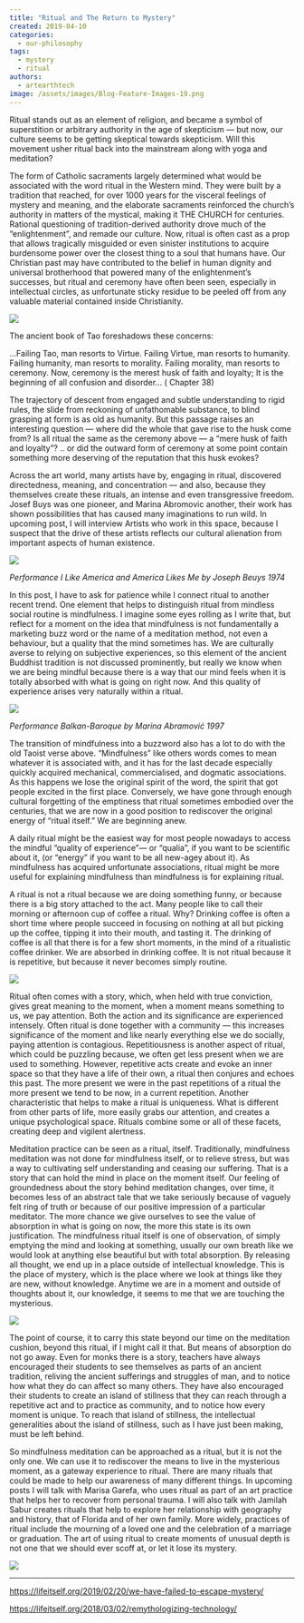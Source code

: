 ```yaml
---
title: "Ritual and The Return to Mystery"
created: 2019-04-10
categories: 
  - our-philosophy
tags: 
  - mystery
  - ritual
authors: 
  - artearthtech
image: /assets/images/Blog-Feature-Images-19.png
---
```


Ritual stands out as an element of religion, and became a symbol of superstition or arbitrary authority in the age of skepticism — but now, our culture seems to be getting skeptical towards skepticism. Will this movement usher ritual back into the mainstream along with yoga and meditation?

The form of Catholic sacraments largely determined what would be associated with the word ritual in the Western mind. They were built by a tradition that reached, for over 1000 years for the visceral feelings of mystery and meaning, and the elaborate sacraments reinforced the church’s authority in matters of the mystical, making it THE CHURCH for centuries. Rational questioning of tradition-derived authority drove much of the “enlightenment”, and remade our culture. Now, ritual is often cast as a prop that allows tragically misguided or even sinister institutions to acquire burdensome power over the closest thing to a soul that humans have. Our Christian past may have contributed to the belief in human dignity and universal brotherhood that powered many of the enlightenment’s successes, but ritual and ceremony have often been seen, especially in intellectual circles, as unfortunate sticky residue to be peeled off from any valuable material contained inside Christianity.

![](/assets/images/josh-applegate-301321-unsplash-1.jpg)

The ancient book of Tao foreshadows these concerns:

…Failing Tao, man resorts to Virtue. Failing Virtue, man resorts to humanity. Failing humanity, man resorts to morality. Failing morality, man resorts to ceremony. Now, ceremony is the merest husk of faith and loyalty; It is the beginning of all confusion and disorder… ( Chapter 38)

The trajectory of descent from engaged and subtle understanding to rigid rules, the slide from reckoning of unfathomable substance, to blind grasping at form is as old as humanity. But this passage raises an interesting question — where did the whole that gave rise to the husk come from? Is all ritual the same as the ceremony above — a “mere husk of faith and loyalty”? .. or did the outward form of ceremony at some point contain something more deserving of the reputation that this husk evokes?

Across the art world, many artists have by, engaging in ritual, discovered directedness, meaning, and concentration — and also, because they themselves create these rituals, an intense and even transgressive freedom. Josef Buys was one pioneer, and Marina Abromovic another, their work has shown possibilities that has caused many imaginations to run wild. In upcoming post, I will interview Artists who work in this space, because I suspect that the drive of these artists reflects our cultural alienation from important aspects of human existence.

![](/assets/images/joseph_beuys_i_like_america_n_kidsofdada_article_grande.jpg)

_Performance I Like America and America Likes Me by Joseph Beuys 1974_

In this post, I have to ask for patience while I connect ritual to another recent trend. One element that helps to distinguish ritual from mindless social routine is mindfulness. I imagine some eyes rolling as I write that, but reflect for a moment on the idea that mindfulness is not fundamentally a marketing buzz word or the name of a meditation method, not even a behaviour, but a quality that the mind sometimes has. We are culturally averse to relying on subjective experiences, so this element of the ancient Buddhist tradition is not discussed prominently, but really we know when we are being mindful because there is a way that our mind feels when it is totally absorbed with what is going on right now. And this quality of experience arises very naturally within a ritual.

![](/assets/images/marina-a.jpg)

_Performance Balkan-Baroque by Marina Abramović 1997_

The transition of mindfulness into a buzzword also has a lot to do with the old Taoist verse above. “Mindfulness” like others words comes to mean whatever it is associated with, and it has for the last decade especially quickly acquired mechanical, commercialised, and dogmatic associations. As this happens we lose the original spirit of the word, the spirit that got people excited in the first place. Conversely, we have gone through enough cultural forgetting of the emptiness that ritual sometimes embodied over the centuries, that we are now in a good position to rediscover the original energy of “ritual itself.” We are beginning anew.

A daily ritual might be the easiest way for most people nowadays to access the mindful “quality of experience”— or “qualia”, if you want to be scientific about it, (or “energy” if you want to be all new-agey about it). As mindfulness has acquired unfortunate associations, ritual might be more useful for explaining mindfulness than mindfulness is for explaining ritual.

A ritual is not a ritual because we are doing something funny, or because there is a big story attached to the act. Many people like to call their morning or afternoon cup of coffee a ritual. Why? Drinking coffee is often a short time where people succeed in focusing on nothing at all but picking up the coffee, tipping it into their mouth, and tasting it. The drinking of coffee is all that there is for a few short moments, in the mind of a ritualistic coffee drinker. We are absorbed in drinking coffee. It is not ritual because it is repetitive, but because it never becomes simply routine.

![](/assets/images/danielle-macinnes-222441-unsplash.jpg)

Ritual often comes with a story, which, when held with true conviction, gives great meaning to the moment, when a moment means something to us, we pay attention. Both the action and its significance are experienced intensely. Often ritual is done together with a community — this increases significance of the moment and like nearly everything else we do socially, paying attention is contagious. Repetitiousness is another aspect of ritual, which could be puzzling because, we often get less present when we are used to something. However, repetitive acts create and evoke an inner space so that they have a life of their own, a ritual then conjures and echoes this past. The more present we were in the past repetitions of a ritual the more present we tend to be now, in a current repetition. Another characteristic that helps to make a ritual is uniqueness. What is different from other parts of life, more easily grabs our attention, and creates a unique psychological space. Rituals combine some or all of these facets, creating deep and vigilent alertness.

Meditation practice can be seen as a ritual, itself. Traditionally, mindfulness meditation was not done for mindfulness itself, or to relieve stress, but was a way to cultivating self understanding and ceasing our suffering. That is a story that can hold the mind in place on the moment itself. Our feeling of groundedness about the story behind meditation changes, over time, it becomes less of an abstract tale that we take seriously because of vaguely felt ring of truth or because of our positive impression of a particular meditator. The more chance we give ourselves to see the value of absorption in what is going on now, the more this state is its own justification. The mindfulness ritual itself is one of observation, of simply emptying the mind and looking at something, usually our own breath like we would look at anything else beautiful but with total absorption. By releasing all thought, we end up in a place outside of intellectual knowledge. This is the place of mystery, which is the place where we look at things like they are new, without knowledge. Anytime we are in a moment and outside of thoughts about it, our knowledge, it seems to me that we are touching the mysterious.

![](/assets/images/evan-krause-443469-unsplash.jpg)

The point of course, it to carry this state beyond our time on the meditation cushion, beyond this ritual, if I might call it that. But means of absorption do not go away. Even for monks there is a story, teachers have always encouraged their students to see themselves as parts of an ancient tradition, reliving the ancient sufferings and struggles of man, and to notice how what they do can affect so many others. They have also encouraged their students to create an island of stillness that they can reach through a repetitive act and to practice as community, and to notice how every moment is unique. To reach that island of stillness, the intellectual generalities about the island of stillness, such as I have just been making, must be left behind.

So mindfulness meditation can be approached as a ritual, but it is not the only one. We can use it to rediscover the means to live in the mysterious moment, as a gateway experience to ritual. There are many rituals that could be made to help our awareness of many different things. In upcoming posts I will talk with Marisa Garefa, who uses ritual as part of an art practice that helps her to recover from personal trauma. I will also talk with Jamilah Sabur creates rituals that help to explore her relationship with geography and history, that of Florida and of her own family. More widely, practices of ritual include the mourning of a loved one and the celebration of a marriage or graduation. The art of using ritual to create moments of unusual depth is not one that we should ever scoff at, or let it lose its mystery.

![](/assets/images/cole-keister-291568-unsplash.jpg)

* * *

https://lifeitself.org/2019/02/20/we-have-failed-to-escape-mystery/

https://lifeitself.org/2018/03/02/remythologizing-technology/
